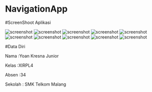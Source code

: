 # NavigationApp


#ScreenShoot Aplikasi



![screenshot](https://user-images.githubusercontent.com/22161280/26882089-9982bf22-4bc3-11e7-9810-17ae22624e1b.png)
![screenshot](https://user-images.githubusercontent.com/22161280/26882093-999cee74-4bc3-11e7-8870-3e314706f8f3.png)
![screenshot](https://user-images.githubusercontent.com/22161280/26882090-9993cccc-4bc3-11e7-9a32-c5029f5e0e92.png)
![screenshot](htps://user-images.githubusercontent.com/22161280/26882091-99946f7e-4bc3-11e7-853a-f41478880126.png)
![screenshot](https://user-images.githubusercontent.com/22161280/26882094-999e12d6-4bc3-11e7-9e13-ea246039120f.png)
![screenshot](https://user-images.githubusercontent.com/22161280/26882095-99b56238-4bc3-11e7-9e36-e37575de5ad1.png)
![screenshot](https://user-images.githubusercontent.com/22161280/26882096-99c649f4-4bc3-11e7-8da6-ccf6865a1901.png)
![screenshot](https://user-images.githubusercontent.com/22161280/26882097-99c901b2-4bc3-11e7-89e8-df9edcc44e60.png)
![screenshot](https://user-images.githubusercontent.com/22161280/26882634-226ef16a-4bc5-11e7-9c66-15ad36e75773.png)
![screenshot](https://user-images.githubusercontent.com/22161280/26882635-22737f14-4bc5-11e7-989c-c5db7720a998.png)



#Data Diri

Nama    :Yoan Kresna Junior

Kelas   :XIRPL4

Absen   :34

Sekolah : SMK Telkom Malang
